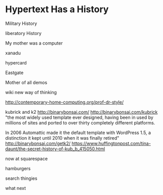 # Hypertext Has a History

Military History

liberatory History

My mother was a computer

xanadu

hypercard

Eastgate

Mother of all demos

wiki new way of thinking

http://contemporary-home-computing.org/prof-dr-style/

kubrick and k2 http://binarybonsai.com/ http://binarybonsai.com/kubrick "the most widely used template ever designed, having been in used by millions of sites and ported to over thirty completely different platforms.

In 2006 Automattic made it the default template with WordPress 1.5, a distinction it kept until 2010 when it was finally retired" http://binarybonsai.com/getk2/ https://www.huffingtonpost.com/tina-daunt/the-secret-history-of-kub_b_415050.html

now at squarespace

hamburgers

search thingies

what next